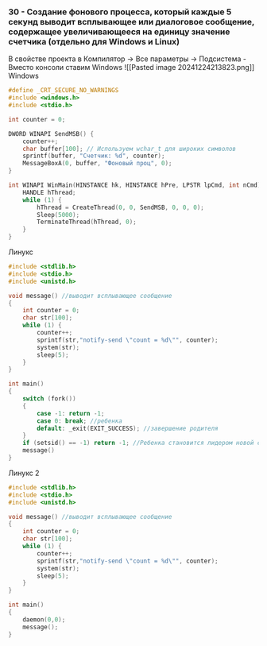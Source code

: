 ### 30 - Cоздание фонового процесса, который каждые 5 секунд выводит всплывающее или диалоговое сообщение, содержащее увеличивающееся на единицу значение счетчика (отдельно для Windows и Linux)

В свойстве проекта в
Компилятор -> Все параметры -> Подсистема - Вместо консоли ставим Windows
![[Pasted image 20241224213823.png]]
Windows
```C
#define _CRT_SECURE_NO_WARNINGS
#include <windows.h>
#include <stdio.h>

int counter = 0;

DWORD WINAPI SendMSB() {
	counter++;
	char buffer[100]; // Используем wchar_t для широких символов
	sprintf(buffer, "Счетчик: %d", counter);
	MessageBoxA(0, buffer, "Фоновый проц", 0);
}

int WINAPI WinMain(HINSTANCE hk, HINSTANCE hPre, LPSTR lpCmd, int nCmd) {
	HANDLE hThread;
	while (1) {
		hThread = CreateThread(0, 0, SendMSB, 0, 0, 0);
		Sleep(5000);
		TerminateThread(hThread, 0);
	}
}
```

Линукс
```C
#include <stdlib.h>
#include <stdio.h>
#include <unistd.h>

void message() //выводит всплывающее сообщение
{
	int counter = 0;
	char str[100];
	while (1) {
		counter++;
		sprintf(str,"notify-send \"count = %d\"", counter);
		system(str);
		sleep(5);
	}
}

int main()
{
	switch (fork())
	{
		case -1: return -1;
		case 0: break; //ребенка
		default: _exit(EXIT_SUCCESS); //завершение родителя
	}
	if (setsid() == -1) return -1; //Ребенка становится лидером новой сессии	
	message()
}
```

Линукс 2
```C
#include <stdlib.h>
#include <stdio.h>
#include <unistd.h>

void message() //выводит всплывающее сообщение
{
	int counter = 0;
	char str[100];
	while (1) {
		counter++;
		sprintf(str,"notify-send \"count = %d\"", counter);
		system(str);
		sleep(5);
	}
}

int main()
{
	daemon(0,0);
	message();
}
```